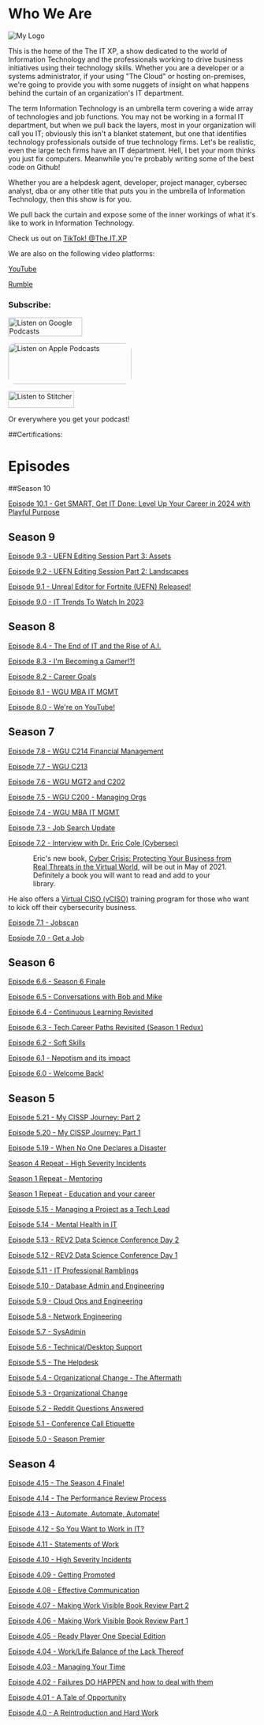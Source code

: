 # Who We Are

![My Logo](/assets/theitxp_web.png)

This is the home of the The IT XP, a show dedicated to the world of Information Technology
and the professionals working to drive business initiatives using their technology skills. Whether you are a 
developer or a systems administrator, if your using "The Cloud" or hosting on-premises, we're going to provide you 
with some nuggets of insight on what happens behind the curtain of an organization's IT department.

The term Information Technology is an umbrella term covering a wide array of technologies and job functions. You may not be working in
a formal IT department, but when we pull back the layers, most in your organization will call you IT; obviously this isn't a blanket 
statement, but one that identifies technology professionals outside of true technology firms. Let's be realistic, even the large tech
firms have an IT department. Hell, I bet your mom thinks you just fix computers. Meanwhile you're probably writing some of the best code
on Github!

Whether you are a helpdesk agent, developer, project manager, cybersec analyst, dba or any other title that puts you in the umbrella
of Information Technology, then this show is for you.

We pull back the curtain and expose some of the inner workings of what it's like to work in Information Technology.

Check us out on <a href="https://www.tiktok.com/@the.it.xp" target="_blank">TikTok! @The.IT.XP </a>

We are also on the following video platforms:

<a href="https://www.youtube.com/@theitxp" target="_blank">YouTube</a>

<a href="https://rumble.com/user/theitxp" target="_blank">Rumble</a>


### Subscribe:<br>

<div>
      <a href="https://podcasts.google.com/feed/aHR0cHM6Ly90aGVpdHhwLmxpYnN5bi5jb20vcnNz">
        <img src="https://www.gstatic.com/podcasts_console/promote/English_EN/EN_Google_Podcasts_Badge.svg" width="150" height="38" alt="Listen on Google Podcasts">
      </a>
</div>

<a href="https://podcasts.apple.com/us/podcast/the-it-xp/id1330172385?itsct=podcast_box_badge&amp;itscg=30200" style="display: inline-block; overflow: hidden; border-radius: 13px; width: 250px; height: 83px;"><img src="https://tools.applemediaservices.com/api/badges/listen-on-apple-podcasts/mono-black/en-us?size=250x83&amp;releaseDate=1622109600&h=f82406fdaadca2bcc0d21016f3ebe384" alt="Listen on Apple Podcasts" style="border-radius: 13px; width: 250px; height: 83px;"></a>

<a href="https://www.stitcher.com/s?fid=69160&refid=stpr"><img src="https://secureimg.stitcher.com/promo.assets/badges/Stitcher_Listen_Badge_Color_Dark_BG.png" width="133" height="34" alt="Listen to Stitcher"></a>

Or everywhere you get your podcast!

##Certifications:

<div data-iframe-width="150" data-iframe-height="270" data-share-badge-id="563e63cc-4c0e-440a-8854-5ce203844260" data-share-badge-host="https://www.credly.com"></div><script type="text/javascript" async src="//cdn.credly.com/assets/utilities/embed.js"></script> <div data-iframe-width="150" data-iframe-height="270" data-share-badge-id="6c684c91-919f-40e5-b392-c7622a822739" data-share-badge-host="https://www.credly.com"></div><script type="text/javascript" async src="//cdn.credly.com/assets/utilities/embed.js"></script>

# Episodes

##Season 10

<a href="https://theitxp.libsyn.com/get-smart-get-it-done-level-up-your-career-in-2024-with-playful-purpose"> Episode 10.1 - Get SMART, Get IT Done: Level Up Your Career in 2024 with Playful Purpose</a>

## Season 9

<a href="https://theitxp.libsyn.com/episode-93-uefn-editing-session-pt-3-assets"> Episode 9.3 - UEFN Editing Session Part 3: Assets</a>

<a href="https://theitxp.libsyn.com/episode-92-uefn-editing-session-part-2-landscapes"> Episode 9.2 - UEFN Editing Session Part 2: Landscapes</a>

<a href="https://traffic.libsyn.com/theitxp/episode9-1.mp3"> Episode 9.1 - Unreal Editor for Fortnite (UEFN) Released!</a>

<a href="https://traffic.libsyn.com/theitxp/episode9-0.mp3"> Episode 9.0 - IT Trends To Watch In 2023</a>


## Season 8

<a href="https://traffic.libsyn.com/theitxp/episode8.4-The_End_of_IT_and_The_Rise_of_AI.mp3"> Episode 8.4 - The End of IT and the Rise of A.I.</a>

<a href="https://traffic.libsyn.com/theitxp/Episode_8.3_-_Im_BECOMING_A_GAMER.mp3"> Episode 8.3 - I'm Becoming a Gamer!?!</a>

<a href="https://traffic.libsyn.com/theitxp/episode8.2-Career_Goals.mp3"> Episode 8.2 - Career Goals</a>

<a href="https://traffic.libsyn.com/theitxp/Episode8.1-WGU_MBA_IT_MGMT.mp3"> Episode 8.1 - WGU MBA IT MGMT</a>

<a href="https://traffic.libsyn.com/theitxp/episode_8.0-We_are_on_YouTube.mp3"> Episode 8.0 - We're on YouTube!</a>

## Season 7

<a href="https://traffic.libsyn.com/secure/theitxp/Episode_7.8_-_WGU_C214.mp3"> Episode 7.8 - WGU C214 Financial Management</a>

<a href="https://traffic.libsyn.com/secure/theitxp/Episode_7.7_-_WGU_C213.mp3"> Episode 7.7 - WGU C213</a>

<a href="https://traffic.libsyn.com/secure/theitxp/Episode_7.6_-_WGU_MGT2_and_C202.mp3"> Episode 7.6 - WGU MGT2 and C202</a>

<a href="https://traffic.libsyn.com/secure/theitxp/Episode_7.5_-_WGU_C200_Managing_Orgs.mp3"> Episode 7.5 - WGU C200 - Managing Orgs</a>

<a href="https://traffic.libsyn.com/secure/theitxp/Episode7_4-WGUMBAITMGMT.mp3">Episode 7.4 - WGU MBA IT MGMT</a>

<a href="https://traffic.libsyn.com/secure/theitxp/episode7_3.mp3">Episode 7.3 - Job Search Update</a>

<a href="https://traffic.libsyn.com/secure/theitxp/Episode_7.2_-_Interview_With_Dr._Eric_Cole_Cybersec.mp3">Episode 7.2 - Interview with Dr. Eric Cole (Cybersec)</a>
<p style="margin-left:10%; margin-right:10%;">Eric's new book, <a href="https://www.amazon.com/Cyber-Crisis-Protecting-Business-Threats/dp/1950665836/ref=sr_1_1?dchild=1&keywords=cyber+crisis&qid=1612453608&s=books&sr=1-1" target="_blank"> Cyber Crisis: Protecting Your Business from Real Threats in the Virtual World</a>, will be out in May of 2021. Definitely a book you will want to read and add to your library.

He also offers a <a href="https://safe.secure-anchor.com/vciso" target="_blank">Virtual CISO (vCISO)</a> training program for those who want to kick off their cybersecurity business.</p>

<a href="https://traffic.libsyn.com/secure/theitxp/Episode7.1_-_Jobscan.mp3"> Episode 7.1 - Jobscan</a>

<a href="https://traffic.libsyn.com/secure/theitxp/Episode7_0_Get_a_Job.mp3"> Epsiode 7.0 - Get a Job</a>

## Season 6

<a href="https://traffic.libsyn.com/secure/theitxp/Episode_6.6_-_Season_6_Finale.mp3"> Episode 6.6 - Season 6 Finale</a>

<a href="https://traffic.libsyn.com/secure/theitxp/Episode_6.5_-_Conversations_with_Bob_and_Mike.mp3"> Episode 6.5 - Conversations with Bob and Mike</a>

<a href="https://traffic.libsyn.com/secure/theitxp/Episode_6.4_-_Keep_on_Learning.mp3"> Episode 6.4 - Continuous Learning Revisited </a>

<a href="https://traffic.libsyn.com/secure/theitxp/Episode_6.3_-_Tech_career_paths_revisited_Season_1_Redux.mp3"> Episode 6.3 - Tech Career Paths Revisited (Season 1 Redux)</a>

<a href="https://traffic.libsyn.com/secure/theitxp/Episode_6.2_-_Soft_Skills.mp3"> Episode 6.2 - Soft Skills</a>

<a href="https://traffic.libsyn.com/secure/theitxp/Episode_6.1_-_Nepotism_and_its_impact.mp3"> Episode 6.1 - Nepotism and its impact</a>

<a href="https://traffic.libsyn.com/secure/theitxp/Episode_6.0_-_Welcome_Back.mp3"> Episode 6.0 - Welcome Back!</a>

## Season 5

<a href="http://traffic.libsyn.com/theitxp/Episode_5.21_-_My_CISSP_Journey_Part_2.mp3"> Episode 5.21 - My CISSP Journey: Part 2</a>

<a href="http://traffic.libsyn.com/theitxp/Episode05_20-CISSP_PT1.m4a"> Episode 5.20 - My CISSP Journey: Part 1</a>

<a href="http://traffic.libsyn.com/theitxp/Episode_5.19_-_When_No_One_Declares_a_Disaster.mp3"> Episode 5.19 - When No One Declares a Disaster</a>

<a href="http://traffic.libsyn.com/theitxp/Episode_5.18_-_Season_4_Repeat_-_High_Severity_Incidents.mp3">Season 4 Repeat - High Severity Incidents</a>

<a href="http://traffic.libsyn.com/theitxp/Episode_5.17_-_Season_1_Repeat_-_Mentoring.mp3">Season 1 Repeat - Mentoring</a>

<a href="http://traffic.libsyn.com/theitxp/Episode_5.16_-_Season_Repeat_-_Education_and_your_career.mp3">Season 1 Repeat - Education and your career</a>

<a href="http://traffic.libsyn.com/theitxp/Episode_5.15_-_Managing_a_Project_as_a_Tech_Lead.mp3"> Episode 5.15 - Managing a Project as a Tech Lead</a>

<a href="http://traffic.libsyn.com/theitxp/EP5-14-MentalHealth.m4a">Episode 5.14 - Mental Health in IT</a>

<a href="http://traffic.libsyn.com/theitxp/Episode_5.13_-_REV2_Data_Science_Conference_Day_2.mp3"> Episode 5.13 - REV2 Data Science Conference Day 2</a>

<a href="http://traffic.libsyn.com/theitxp/Episode_5.12_-_REV2_Data_Science_Conference_Day_1.mp3"> Episode 5.12 - REV2 Data Science Conference Day 1</a>

<a href="http://traffic.libsyn.com/theitxp/Episode_5.11_-_IT_Professional_Ramblings.mp3"> Episode 5.11 - IT Professional Ramblings</a>

<a href="http://theitxp.libsyn.com/episode-510-database-admin-and-engineering"> Episode 5.10 - Database Admin and Engineering </a>

<a href="http://traffic.libsyn.com/theitxp/Episode_5.9_-_Cloud_Ops_Engineering.mp3"> Episode 5.9 - Cloud Ops and Engineering </a>

<a href="http://traffic.libsyn.com/theitxp/Episode5-8-NetEng.m4a"> Episode 5.8 - Network Engineering</a>

<a href="http://traffic.libsyn.com/theitxp/Episode_5.7_-_SysAdmin.mp3"> Episode 5.7 - SysAdmin</a>

<a href="http://traffic.libsyn.com/theitxp/Episode_5.6_-_Technical-Desktop_Support.mp3"> Episode 5.6 - Technical/Desktop Support</a>

<a href="http://traffic.libsyn.com/theitxp/Episode_5.5_-_The_Helpdesk.mp3"> Episode 5.5 - The Helpdesk</a>

<a href="http://traffic.libsyn.com/theitxp/579695448-theitxp-episode-54-organizational-change-the-aftermath.mp3">Episode 5.4 - Organizational Change - The Aftermath</a>

<a href="http://traffic.libsyn.com/theitxp/575286831-theitxp-episode-53-organizational-change.mp3">Episode 5.3 - Organizational Change</a>

<a href="http://traffic.libsyn.com/theitxp/568114629-theitxp-episode-52-reddit-questions-answered.mp3">Episode 5.2 - Reddit Questions Answered</a>

<a href="http://traffic.libsyn.com/theitxp/563836857-theitxp-episode-51-conference-call-etiquette.mp3">Episode 5.1 - Conference Call Etiquette</a>

<a href="http://traffic.libsyn.com/theitxp/560650932-theitxp-episode-50-season-premier.mp3">Episode 5.0 - Season Premier</a>

## Season 4

<a href="http://traffic.libsyn.com/theitxp/552353676-theitxp-episode-415-the-season-4-finale.mp3">Episode 4.15 - The Season 4 Finale!</a>

<a href="http://traffic.libsyn.com/theitxp/550258995-theitxp-episode-414-the-performance-review-process.mp3">Episode 4.14 - The Performance Review Process</a>

<a href="http://traffic.libsyn.com/theitxp/540604368-theitxp-episode-413-automate-automate-automate.mp3">Episode 4.13 - Automate, Automate, Automate!</a>

<a href="http://traffic.libsyn.com/theitxp/527243502-theitxp-ep4-12.mp3">Episode 4.12 - So You Want to Work in IT?</a>

<a href="http://traffic.libsyn.com/theitxp/520264689-theitxp-episode-411-statements-of-work.mp3">Episode 4.11 - Statements of Work</a>

<a href="http://traffic.libsyn.com/theitxp/515584713-theitxp-episode-410-high-severity-incidents.mp3">Episode 4.10 - High Severity Incidents</a>

<a href="http://traffic.libsyn.com/theitxp/500241054-theitxp-episode-49-getting-promoted.mp3">Episode 4.09 - Getting Promoted</a>
         
<a href="http://traffic.libsyn.com/theitxp/496264617-theitxp-episode-48-public-speaking-skills.mp3">Episode 4.08 - Effective Communication</a>

<a href="http://traffic.libsyn.com/theitxp/443942976-theitxp-episode-47-making-work-visible-book-review-pt-2.mp3">Episode 4.07 - Making Work Visible Book Review Part 2</a>

<a href="http://traffic.libsyn.com/theitxp/432084561-theitxp-episode-4-6.mp3">Episode 4.06 - Making Work Visible Book Review Part 1</a>

<a href="http://traffic.libsyn.com/theitxp/422469654-theitxp-episode-45-ready-player-one-special-edition.mp3">Episode 4.05 - Ready Player One Special Edition</a>

<a href="http://traffic.libsyn.com/theitxp/411547719-theitxp-episode-44-worklife-balance-or-the-lack-thereof.mp3">Episode 4.04 - Work/Life Balance of the Lack Thereof</a>

<a href="http://traffic.libsyn.com/theitxp/406269276-theitxp-episode-43-manging-your-time.mp3">Episode 4.03 - Managing Your Time</a>

<a href="http://traffic.libsyn.com/theitxp/393927864-theitxp-theitxp-ep4-2.mp3">Episode 4.02 - Failures DO HAPPEN and how to deal with them</a>

<a href="http://traffic.libsyn.com/theitxp/386463593-theitxp-ep-4-1.mp3">Episode 4.01 - A Tale of Opportunity</a>

<a href="http://traffic.libsyn.com/theitxp/382308353-theitxp-episode-4-0.mp3">Episode 4.0 - A Reintroduction and Hard Work</a>


